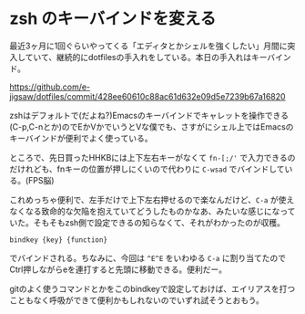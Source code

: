 # zsh のキーバインドを変える

最近3ヶ月に1回ぐらいやってくる「エディタとかシェルを強くしたい」月間に突入していて、継続的にdotfilesの手入れをしている。本日の手入れはキーバインド。

https://github.com/e-jigsaw/dotfiles/commit/428ee60610c88ac61d632e09d5e7239b67a16820

zshはデフォルトで(だよね?)Emacsのキーバインドでキャレットを操作できる(C-p,C-nとか)のでEかVかでいうとVな僕でも、さすがにシェル上ではEmacsのキーバインドが便利でよく使っている。

ところで、先日買ったHHKBには上下左右キーがなくて `fn-[;/'` で入力できるのだけれども、fnキーの位置が押しにくいので代わりに `C-wsad` でバインドしている。(FPS脳)

これめっちゃ便利で、左手だけで上下左右押せるので楽なんだけど、`C-a` が使えなくなる致命的な欠陥を抱えていてどうしたものかなあ、みたいな感じになっていた。そもそもzsh側で設定できるの知らなくて、それがわかったのが収穫。

```
bindkey {key} {function}
```

でバインドされる。ちなみに、今回は `^E^E` をいわゆる `C-a` に割り当てたのでCtrl押しながらeを連打すると先頭に移動できる。便利だー。

gitのよく使うコマンドとかをこのbindkeyで設定しておけば、エイリアスを打つこともなく呼吸ができて便利かもしれないのでいずれ試そうとおもう。

